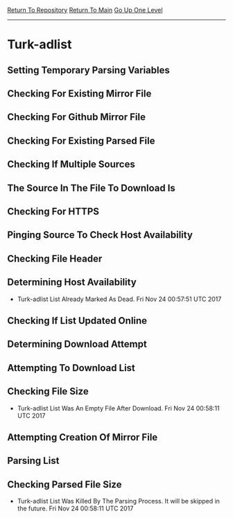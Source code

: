 [Return To Repository](https://github.com/deathbybandaid/piholeparser/)
[Return To Main](https://github.com/deathbybandaid/piholeparser/blob/master/RecentRunLogs/Mainlog.md)
[Go Up One Level](https://github.com/deathbybandaid/piholeparser/blob/master/RecentRunLogs/TopLevelScripts/30-Processing-Blacklists.md)
____________________________________
# Turk-adlist
## Setting Temporary Parsing Variables
## Checking For Existing Mirror File
## Checking For Github Mirror File
## Checking For Existing Parsed File
## Checking If Multiple Sources
## The Source In The File To Download Is
## Checking For HTTPS
## Pinging Source To Check Host Availability
## Checking File Header
## Determining Host Availability
* Turk-adlist List Already Marked As Dead. Fri Nov 24 00:57:51 UTC 2017
## Checking If List Updated Online
## Determining Download Attempt
## Attempting To Download List
## Checking File Size
* Turk-adlist List Was An Empty File After Download. Fri Nov 24 00:58:11 UTC 2017
## Attempting Creation Of Mirror File
## Parsing List
## Checking Parsed File Size
* Turk-adlist List Was Killed By The Parsing Process. It will be skipped in the future. Fri Nov 24 00:58:11 UTC 2017
